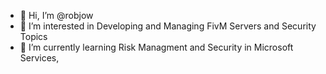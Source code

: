 - 👋 Hi, I’m @robjow
- 👀 I’m interested in Developing and Managing FivM Servers and Security Topics 
- 🌱 I’m currently learning Risk Managment and Security in Microsoft Services,

<!---
robjow/robjow is a ✨ special ✨ repository because its `README.md` (this file) appears on your GitHub profile.
You can click the Preview link to take a look at your changes.
--->
